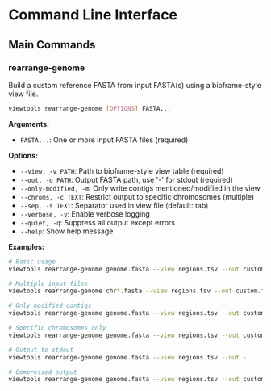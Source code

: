 # Command Line Interface

## Main Commands

### rearrange-genome

Build a custom reference FASTA from input FASTA(s) using a bioframe-style view file.

```bash
viewtools rearrange-genome [OPTIONS] FASTA...
```

**Arguments:**

- `FASTA...`: One or more input FASTA files (required)

**Options:**

- `--view, -v PATH`: Path to bioframe-style view table (required)
- `--out, -o PATH`: Output FASTA path, use '-' for stdout (required)
- `--only-modified, -m`: Only write contigs mentioned/modified in the view
- `--chroms, -c TEXT`: Restrict output to specific chromosomes (multiple)
- `--sep, -s TEXT`: Separator used in view file (default: tab)
- `--verbose, -v`: Enable verbose logging
- `--quiet, -q`: Suppress all output except errors
- `--help`: Show help message

**Examples:**

```bash
# Basic usage
viewtools rearrange-genome genome.fasta --view regions.tsv --out custom.fasta

# Multiple input files
viewtools rearrange-genome chr*.fasta --view regions.tsv --out custom.fasta

# Only modified contigs
viewtools rearrange-genome genome.fasta --view regions.tsv --out custom.fasta --only-modified

# Specific chromosomes only
viewtools rearrange-genome genome.fasta --view regions.tsv --out custom.fasta --chroms chr1 chr2

# Output to stdout
viewtools rearrange-genome genome.fasta --view regions.tsv --out -

# Compressed output
viewtools rearrange-genome genome.fasta --view regions.tsv --out custom.fasta.gz
```
